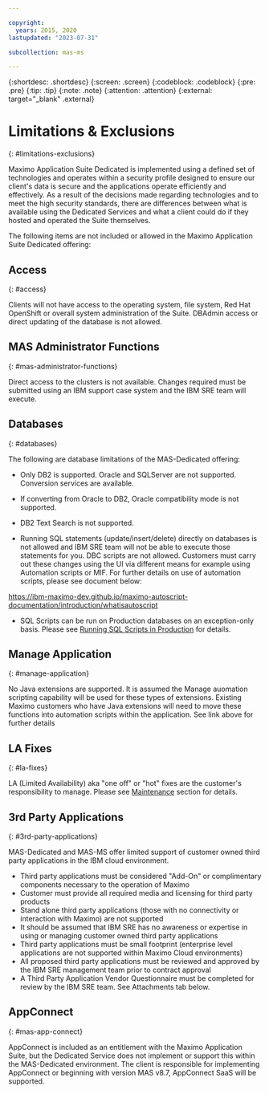 ```yaml
---

copyright:
  years: 2015, 2020
lastupdated: "2023-07-31"

subcollection: mas-ms

---
```


{:shortdesc: .shortdesc}
{:screen: .screen}
{:codeblock: .codeblock}
{:pre: .pre}
{:tip: .tip}
{:note: .note}
{:attention: .attention}
{:external: target="_blank" .external}

# Limitations & Exclusions
{: #limitations-exclusions}

Maximo Application Suite Dedicated is implemented using a defined set of technologies and operates within a security profile designed to ensure our client's data is secure and the applications operate efficiently and effectively.  As a result of the decisions made regarding technologies and to meet the high security standards, there are differences between what is available using the Dedicated Services and what a client could do if they hosted and operated the Suite themselves.

The following items are not included or allowed in the Maximo Application Suite Dedicated offering:

## Access
{: #access}

Clients will not have access to the operating system, file system, Red Hat OpenShift or overall system administration of the Suite.  DBAdmin access or direct updating of the database is not allowed.

## MAS Administrator Functions
{: #mas-administrator-functions}

Direct access to the clusters is not available.  Changes required must be submitted using an IBM support case system and the IBM SRE team will execute.

## Databases
{: #databases}

The following are database limitations of the MAS-Dedicated offering:

* Only DB2 is supported.  Oracle and SQLServer are not supported.  Conversion services are available.

* If converting from Oracle to DB2, Oracle compatibility mode is not supported.

* DB2 Text Search is not supported.

* Running SQL statements (update/insert/delete) directly on databases is not allowed and IBM SRE team will not be able to execute those statements for you. DBC scripts are not allowed. Customers must carry out these changes using the UI via different means for example using Automation scripts or MIF. For further details on use of automation scripts, please see document below:

https://ibm-maximo-dev.github.io/maximo-autoscript-documentation/introduction/whatisautoscript

* SQL Scripts can be run on Production databases on an exception-only basis. Please see [Running SQL Scripts in Production](/docs/mas-ms?topic=mas-ms-support#running-sql-scripts) for details.

## Manage Application
{: #manage-application}

No Java extensions are supported.  It is assumed the Manage auomation scripting capability will be used for these types of extensions.  Existing Maximo customers who have Java extensions will need to move these functions into automation scripts within the application. See link above for further details

## LA Fixes
{: #la-fixes}

LA (Limited Availability) aka "one off" or "hot" fixes are the customer's responsibility to manage. Please see [Maintenance](/docs/mas-ms?topic=mas-ms-maintenance#lafixes) section for details.

## 3rd Party Applications
{: #3rd-party-applications}

MAS-Dedicated and MAS-MS offer limited support of customer owned third party applications in the IBM cloud environment.

* Third party applications must be considered "Add-On" or complimentary components necessary to the operation of Maximo
* Customer must provide all required media and licensing for third party products
* Stand alone third party applications (those with no connectivity or interaction with Maximo) are not supported
* It should be assumed that IBM SRE has no awareness or expertise in using or managing customer owned third party applications
* Third party applications must be small footprint (enterprise level applications are not supported within Maximo Cloud environments)
* All proposed third party applications must be reviewed and approved by the IBM SRE management team prior to contract approval
* A Third Party Application Vendor Questionnaire must be completed for review by the IBM SRE team. See Attachments tab below.

## AppConnect
{: #mas-app-connect}

AppConnect is included as an entitlement with the Maximo Application Suite, but the Dedicated Service does not implement or support this within the MAS-Dedicated environment.  The client is responsible for implementing AppConnect or beginning with version MAS v8.7, AppConnect SaaS will be supported.
